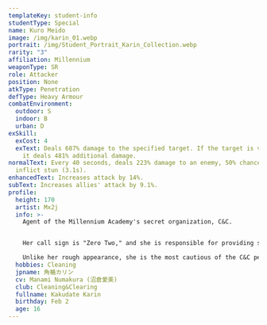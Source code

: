 ```yaml
---
templateKey: student-info
studentType: Special
name: Kuro Meido
image: /img/karin_01.webp
portrait: /img/Student_Portrait_Karin_Collection.webp
rarity: "3"
affiliation: Millennium
weaponType: SR
role: Attacker
position: None
atkType: Penetration
defType: Heavy Armour
combatEnvironment:
  outdoor: S
  indoor: B
  urban: D
exSkill:
  exCost: 4
  exText: Deals 687% damage to the specified target. If the target is very large,
    it deals 481% additional damage.
normalText: Every 40 seconds, deals 223% damage to an enemy, 50% chance to
  inflict stun (3.1s).
enhancedText: Increases attack by 14%.
subText: Increases allies' attack by 9.1%.
profile:
  height: 170
  artist: Mx2j
  info: >-
    Agent of the Millennium Academy's secret organization, C&C. 


    Her call sign is "Zero Two," and she is responsible for providing strong fire support from the rear.

    Unlike her rough appearance, she is the most cautious of the C&C personnel and struggles to stop Asuna and Akane from running amok during the mission.
  hobbies: Cleaning
  jpname: 角楯カリン
  cv: Manami Numakura (沼倉愛美)
  club: Cleaning&Clearing
  fullname: Kakudate Karin
  birthday: Feb 2
  age: 16
---
```

